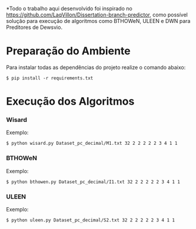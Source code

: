 
*Todo o trabalho aqui desenvolvido foi inspirado no https://github.com/LaqVillon/Dissertation-branch-predictor, como possível solução para execução de algoritmos como BTHOWeN, ULEEN e DWN para Preditores de Dewsvio.

# Preparação do Ambiente

Para instalar todas as dependências do projeto realize o comando abaixo:

```
$ pip install -r requirements.txt
```

# Execução dos Algoritmos

### Wisard

Exemplo:

```
$ python wisard.py Dataset_pc_decimal/M1.txt 32 2 2 2 2 2 3 4 1 1
```

### BTHOWeN

Exemplo:
 
```
$ python bthowen.py Dataset_pc_decimal/I1.txt 32 2 2 2 2 2 3 4 1 1
```

### ULEEN

Exemplo:

```
$ python uleen.py Dataset_pc_decimal/S2.txt 32 2 2 2 2 2 3 4 1 1
```
